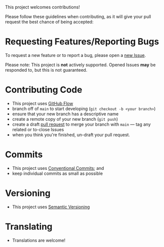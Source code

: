 This project welcomes contributions!

Please follow these guidelines when contributing, as it will give your pull 
request the best chance of being accepted:

# Requesting Features/Reporting Bugs

To request a new feature or to report a bug, please open a [new Issue][new-issue].

Please note: This project is **not** actively supported. Opened Issues **may** 
be responded to, but this is not guaranteed.

# Contributing Code

- This project uses [GitHub Flow][github-flow]
- branch off of `main` to start developing (`git checkout -b <your branch>`)
- ensure that your new branch has a descriptive name
- create a remote copy of your new branch (`git push`)
- create a draft [pull request][pull-request]
  to merge your branch with `main` — tag any related or to-close Issues
- when you think you're finished, un-draft your pull request.

# Commits

- This project uses [Conventional Commits][conventional]; and
- keep individual commits as small as possible

# Versioning

- This project uses [Semantic Versioning][semver]

# Translating

- Translations are welcome!

[new-issue]: https://github.com/Rumperuu/Threat-Intelligence-Service/issues/new/choose
[github-flow]: https://githubflow.github.io/
[pull-request]: https://github.com/Rumperuu/Threat-Intelligence-Service/compare
[conventional]: https://www.conventionalcommits.org
[semver]: https://semver.org/
